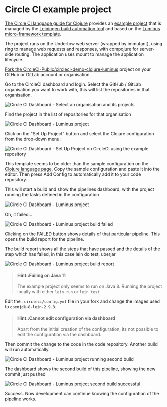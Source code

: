 # Circle CI example project
<!-- TODO: review the CircleCI example Clojure project -->

[The Circle CI language guide for Clojure](https://circleci.com/docs/2.0/language-clojure/) provides an [example project](https://github.com/CircleCI-Public/circleci-demo-clojure-luminus/fork) that is managed by the [Leiningen build automation tool](https://leiningen.org/) and based on the [Luminus micro-framework template](https://luminusweb.com/).

The project runs on the Undertow web server (wrapped by immutant), using ring to manage web requests and responses, with compojure for server-side routing.  The application uses mount to manage the application lifecycle.

[Fork the CircleCI-Public/circleci-demo-clojure-luminus](https://github.com/CircleCI-Public/circleci-demo-clojure-luminus/fork) project on your GitHub or GitLab account or organisation.

Go to the CircleCI dashboard and login.  Select the GitHub / GitLab organisation you want to work with, this will list the repositories in that organisation.

![Circle CI Dashboard - Select an organisation and its projects](/images/circle-ci-dashboard-select-organisation.png)

Find the project in the list of repositories for that organisation

![Circle CI Dashboard - Luminus project ](/images/circle-ci-dashboard-projects-repo-search-circleci.png)

Click on the "Set Up Project" button and select the Clojure configuration from the drop-down menu.

![Circle CI Dashboard - Set Up Project on CircleCI using the example repository](/images/circle-ci-dashboard-projects-luminus-configuration-clojure.png)

This template seems to be older than the sample configuration on the [Clojure language page](https://circleci.com/docs/2.0/language-clojure/).  Copy the sample configuration and paste it into the editor.  Then press Add Config to automatically add it to your code repository.

This will start a build and show the pipelines dashboard, with the project running the tasks defined in the configuration

![Circle CI Dashboard - Luminus project ](/images/clojure-ci-pipelines-luminus-running.png)

Oh, it failed...

![Circle CI Dashboard - Luminus project build failed](/images/circle-ci-dashboard-pipelines-luminus-failed.png)

Clicking on the FAILED button shows details of that particular pipeline.  This opens the build report for the pipeline.

The build report shows all the steps that have passed and the details of the step which has failed, in this case lein do test, uberjar

![Circle CI Dashboard - Luminus project build report](/images/circle-ci-dashboard-build-luminus-failed-details-uberjar.png)

> #### Hint::Failing on Java 11
> The example project only seems to run on Java 8.  Running the project locally with either `lein run` or `lein test`

Edit the `.circleci/config.yml` file in your fork and change the images used to `openjdk-8-lein-2.9.3`.

> #### Hint::Cannot edit configuration via dashboard
> Apart from the initial creation of the configuration, its not possible to edit the configuration via the dashboard.

Then commit the change to the code in the code repository. Another build will run automatically.

![Circle CI Dashboard - Luminus project running second build](/images/circle-ci-dashboard-pipeline-luminus-running-second-time.png)

The dashboard shows the second build of this pipeline, showing the new commit just pushed

![Circle CI Dashboard - Luminus project second build successful](/images/circle-ci-dashboard-pipeline-luminus-second-build-success.png)

Success.  Now development can continue knowing the configuration of the pipeline works.
